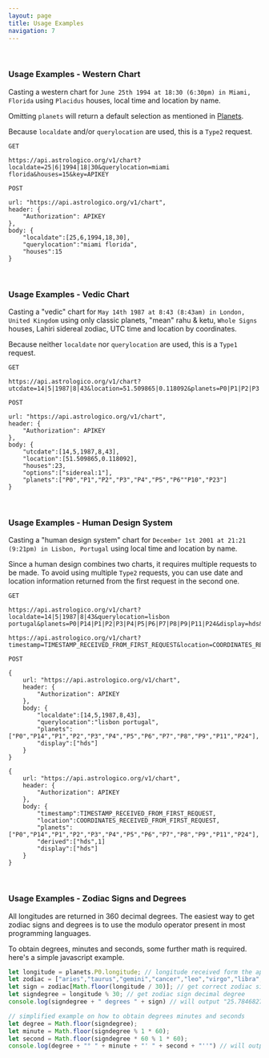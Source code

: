 ```yaml
---
layout: page
title: Usage Examples
navigation: 7
---
```


<style>
	.inner a {
		color: royalblue;
		font-weight: bold;
	}
	.inner code {
		font-size: 100%;
	}
	.navigation li {
		padding: 5px;
	}
	@media (min-width: 745px) {
		.sidebar {
			width: 30%;
		}
	}
</style>

<br>

### Usage Examples - Western Chart

Casting a western chart for `June 25th 1994 at 18:30 (6:30pm) in Miami, Florida` using `Placidus` houses, local time and location by name.

Omitting `planets` will return a default selection as mentioned in [Planets](/astrologico/param_planets.html).

Because `localdate` and/or `querylocation` are used, this is a `Type2` request.

```
GET

https://api.astrologico.org/v1/chart?localdate=25|6|1994|18|30&querylocation=miami florida&houses=15&key=APIKEY
```

```
POST

url: "https://api.astrologico.org/v1/chart",
header: {
	"Authorization": APIKEY
},
body: {
	"localdate":[25,6,1994,18,30],
	"querylocation":"miami florida",
	"houses":15
}
```

<br>

### Usage Examples - Vedic Chart

Casting a "vedic" chart for `May 14th 1987 at 8:43 (8:43am) in London, United Kingdom` using only classic planets, "mean" rahu & ketu, `Whole Signs` houses, Lahiri sidereal zodiac, UTC time and location by coordinates.

Because neither `localdate` nor `querylocation` are used, this is a `Type1` request.

```
GET

https://api.astrologico.org/v1/chart?utcdate=14|5|1987|8|43&location=51.509865|0.118092&planets=P0|P1|P2|P3|P4|P5|P6|P10|P23&houses=23&options=sidereal:1&key=APIKEY
```

```
POST

url: "https://api.astrologico.org/v1/chart",
header: {
	"Authorization": APIKEY
},
body: {
	"utcdate":[14,5,1987,8,43],
	"location":[51.509865,0.118092],
	"houses":23,
	"options":["sidereal:1"],
	"planets":["P0","P1","P2","P3","P4","P5","P6""P10","P23"]
}
```

<br>

### Usage Examples - Human Design System

Casting a "human design system" chart for `December 1st 2001 at 21:21 (9:21pm) in Lisbon, Portugal` using local time and location by name.

Since a human design combines two charts, it requires multiple requests to be made. To avoid using multiple `Type2` requests, you can use date and location information returned from the first request in the second one.

```
GET

https://api.astrologico.org/v1/chart?localdate=14|5|1987|8|43&querylocation=lisbon portugal&planets=P0|P14|P1|P2|P3|P4|P5|P6|P7|P8|P9|P11|P24&display=hds&key=APIKEY

https://api.astrologico.org/v1/chart?timestamp=TIMESTAMP_RECEIVED_FROM_FIRST_REQUEST&location=COORDINATES_RECEIVED_FROM_FIRST_REQUEST&planets=P0|P14|P1|P2|P3|P4|P5|P6|P7|P8|P9|P11|P24&display=hds&derived=hds|1&key=APIKEY

```

```
POST

{
	url: "https://api.astrologico.org/v1/chart",
	header: {
		"Authorization": APIKEY
	},
	body: {
		"localdate":[14,5,1987,8,43],
		"querylocation":"lisbon portugal",
		"planets":["P0","P14","P1","P2","P3","P4","P5","P6","P7","P8","P9","P11","P24"],
		"display":["hds"]
	}
}

{
	url: "https://api.astrologico.org/v1/chart",
	header: {
		"Authorization": APIKEY
	},
	body: {
		"timestamp":TIMESTAMP_RECEIVED_FROM_FIRST_REQUEST,
		"location":COORDINATES_RECEIVED_FROM_FIRST_REQUEST,
		"planets":["P0","P14","P1","P2","P3","P4","P5","P6","P7","P8","P9","P11","P24"],
		"derived":["hds",1]
		"display":["hds"]
	}
}
```

<br>

### Usage Examples - Zodiac Signs and Degrees

All longitudes are returned in 360 decimal degrees. The easiest way to get zodiac signs and degrees is to use the modulo operator present in most programming languages.

To obtain degrees, minutes and seconds, some further math is required. here's a simple javascript example.

```js
let longitude = planets.P0.longitude; // longitude received form the api, ie: 265.78468274
let zodiac = ["aries","taurus","gemini","cancer","leo","virgo","libra","scorpio","sagittarius","capricorn","aquarius","pisces"]; // list of zodiac signs
let sign = zodiac[Math.floor(longitude / 30)]; // get correct zodiac sign
let signdegree = longitude % 30; // get zodiac sign decimal degree
console.log(signdegree + " degrees " + sign) // will output "25.78468274 degrees sagittarius"

// simplified example on how to obtain degrees minutes and seconds
let degree = Math.floor(signdegree);
let minute = Math.floor(signdegree % 1 * 60);
let second = Math.floor(signdegree * 60 % 1 * 60);
console.log(degree + "° " + minute + "' " + second + "''") // will output 25° 47' 4''
```

<br><br><br>